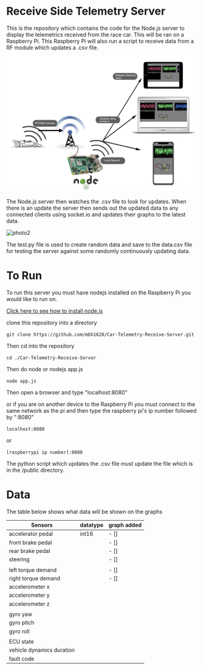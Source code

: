 # Receive Side Telemetry Server 


This is the repository which contains the code for the Node.js server to display the telemetrics received from the race car. This will be ran
on a Raspberry Pi. This Raspberry Pi will also run a script to receive data from a RF module which updates a .csv file. 

![photo1](https://github.com/mbh1620/Car-Telemetry-Receive-Server/blob/master/public/flowdiagram.png)

The Node.js server then watches the .csv file to look for updates. When there is an update the server then sends out the updated data to any connected
clients using socket.io and updates their graphs to the latest data.

![photo2](https://github.com/mbh1620/Car-Telemetry-Receive-Server/blob/master/public/screen.gif)


The test.py file is used to create random data and save to the data.csv file for testing the server against some randomly continuously updating 
data.

# To Run

To run this server you must have nodejs installed on the Raspberry Pi you would like to run on.

[Click here to see how to install node.js](https://www.w3schools.com/nodejs/nodejs_raspberrypi.asp)

clone this repository into a directory 
```
git clone https://github.com/mbh1620/Car-Telemetry-Receive-Server.git
```
Then cd into the repository
```
cd ./Car-Telemetry-Receive-Server
```
Then do node or nodejs app.js
```
node app.js
```
Then open a browser and type "localhost:8080"

or if you are on another device to the Raspberry Pi you must connect to the same network as the pi 
and then type the raspberry pi's ip number followed by ":8080"

```
localhost:8080
```
or
```
[raspberrypi ip number]:8080

```

The python script which updates the .csv file must update the file which is in the /public directory.

# Data

The table below shows what data will be shown on the graphs


|   Sensors                     |   datatype    |   graph added   |
|-------------------------------|---------------|-----------------|
|   accelerator pedal           |     int16     |       - []      |
|   front brake pedal           |               |       - []      |
|   rear brake pedal            |               |       - []      |
|   steering                    |               |       - []      |
|                               |               |                 |
|   left torque demand          |               |       - []      |
|   right torque demand         |               |       - []      |
|   accelerometer x             |               |
|   accelerometer y             |               |
|   accelerometer z             |               |
|                               |               |
|   gyro yaw                    |               |
|   gyro pitch                  |               |
|   gyro roll                   |               |
|                               |               |
|   ECU state                   |               |
|   vehicle dynamics duration   |               |
|   fault code                  |               |